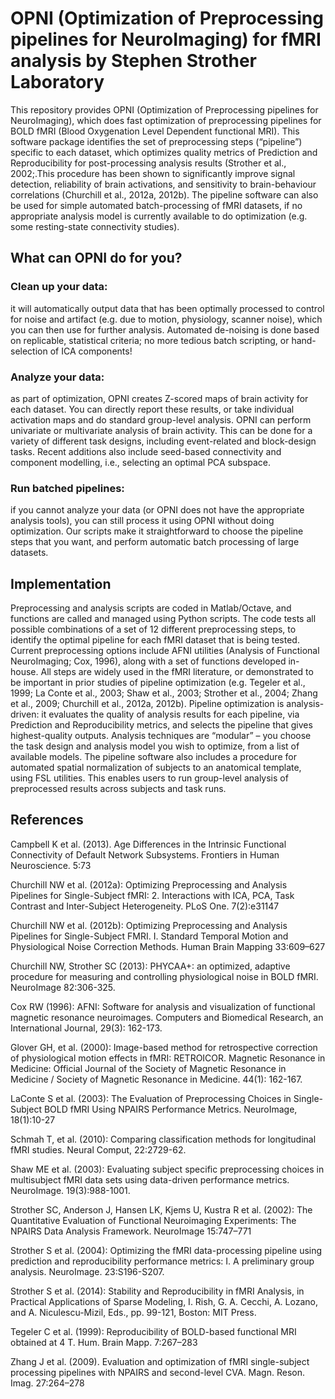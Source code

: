 # OPNI (Optimization of Preprocessing pipelines for NeuroImaging) for fMRI analysis by Stephen Strother Laboratory

This repository provides OPNI (Optimization of Preprocessing pipelines for NeuroImaging), which does fast optimization of preprocessing pipelines for BOLD fMRI (Blood Oxygenation Level Dependent functional MRI). This software package identifies the set of preprocessing steps (“pipeline”) specific to each dataset, which optimizes quality metrics of Prediction and Reproducibility for post-processing analysis results (Strother et al., 2002;.This procedure has been shown to significantly improve signal detection, reliability of brain activations, and sensitivity to brain-behaviour correlations (Churchill et al., 2012a, 2012b). The pipeline software can also be used for simple automated batch-processing of fMRI datasets, if no appropriate analysis model is currently available to do optimization (e.g. some resting-state connectivity studies).

## What can OPNI do for you?

### Clean up your data: 
it will automatically output data that has been optimally processed to control for noise and artifact (e.g. due to motion, physiology, scanner noise), which you can then use for further analysis. Automated de-noising is done based on replicable, statistical criteria; no more tedious batch scripting, or hand-selection of ICA components!

### Analyze your data: 
as part of optimization, OPNI creates Z-scored maps of brain activity for each dataset. You can directly report these results, or take individual activation maps and do standard group-level analysis. OPNI can perform univariate or multivariate analysis of brain activity.  This can be done for a variety of different task designs, including event-related and block-design tasks. Recent additions also include seed-based connectivity and component modelling, i.e., selecting an optimal PCA subspace.

### Run batched pipelines: 
if you cannot analyze your data (or OPNI does not have the appropriate analysis tools), you can still process it using OPNI without doing optimization. Our scripts make it straightforward to choose the pipeline steps that you want, and perform automatic batch processing of large datasets.

## Implementation
Preprocessing and analysis scripts are coded in Matlab/Octave, and functions are called and managed using Python scripts. The code tests all possible combinations of a set of 12 different preprocessing steps, to identify the optimal pipeline for each fMRI dataset that is being tested. Current preprocessing options include AFNI utilities (Analysis of Functional NeuroImaging; Cox, 1996), along with a set of functions developed in-house. All steps are widely used in the fMRI literature, or demonstrated to be important in prior studies of pipeline optimization (e.g. Tegeler et al., 1999; La Conte et al., 2003; Shaw et al., 2003; Strother et al., 2004; Zhang et al., 2009; Churchill et al., 2012a, 2012b). Pipeline optimization is analysis-driven: it evaluates the quality of analysis results for each pipeline, via Prediction and Reproducibility metrics, and selects the pipeline that gives highest-quality outputs.  Analysis techniques are “modular” – you choose the task design and analysis model you wish to optimize, from a list of available models. The pipeline software also includes a procedure for automated spatial normalization of subjects to an anatomical template, using FSL utilities. This enables users to run group-level analysis of preprocessed results across subjects and task runs.

## References

Campbell K et al. (2013). Age Differences in the Intrinsic Functional Connectivity of Default Network Subsystems. Frontiers in Human Neuroscience. 5:73

Churchill NW et al. (2012a): Optimizing Preprocessing and Analysis Pipelines for Single-Subject fMRI: 2. Interactions with ICA, PCA, Task Contrast and Inter-Subject Heterogeneity. PLoS One. 7(2):e31147

Churchill NW et al. (2012b): Optimizing Preprocessing and Analysis Pipelines for Single-Subject FMRI. I. Standard Temporal Motion and Physiological Noise Correction Methods. Human Brain Mapping 33:609–627 

Churchill NW, Strother SC (2013): PHYCAA+: an optimized, adaptive procedure for measuring and controlling physiological noise in BOLD fMRI. NeuroImage 82:306-325.

Cox RW (1996): AFNI: Software for analysis and visualization of functional magnetic resonance neuroimages. Computers and Biomedical Research, an International Journal, 29(3): 162-173. 

Glover GH, et al. (2000): Image-based method for retrospective correction of physiological motion effects in fMRI: RETROICOR. Magnetic Resonance in Medicine: Official Journal of the Society of Magnetic Resonance in Medicine / Society of Magnetic Resonance in Medicine. 44(1): 162-167. 

LaConte S et al. (2003): The Evaluation of Preprocessing Choices in Single-Subject BOLD fMRI Using NPAIRS Performance Metrics. NeuroImage, 18(1):10-27

Schmah T, et al. (2010): Comparing classification methods for longitudinal fMRI studies. Neural Comput, 22:2729-62.

Shaw ME et al. (2003): Evaluating subject specific preprocessing choices in multisubject fMRI data sets using data-driven performance metrics. NeuroImage.  19(3):988-1001.

Strother SC, Anderson J, Hansen LK, Kjems U, Kustra R et al. (2002): The Quantitative Evaluation of Functional Neuroimaging Experiments: The NPAIRS Data Analysis Framework. NeuroImage 15:747–771

Strother S et al. (2004): Optimizing the fMRI data-processing pipeline using prediction and reproducibility performance metrics: I. A preliminary group analysis. NeuroImage. 23:S196-S207.

Strother S et al. (2014): Stability and Reproducibility in fMRI Analysis, in Practical Applications of Sparse Modeling, I. Rish, G. A. Cecchi, A. Lozano, and A. Niculescu-Mizil, Eds., pp. 99-121, Boston: MIT Press.

Tegeler C et al. (1999): Reproducibility of BOLD-based functional MRI obtained at 4 T. Hum. Brain Mapp. 7:267–283

Zhang J et al. (2009). Evaluation and optimization of fMRI single-subject processing pipelines with NPAIRS and second-level CVA. Magn. Reson. Imag. 27:264–278


